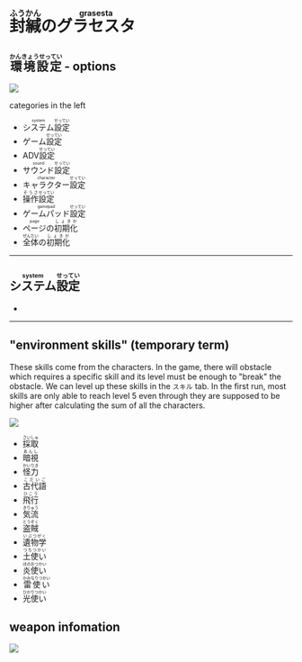 # <ruby>封緘<rt>ふうかん</rt>の<rt></rt>グラセスタ<rt>grasesta</rt></ruby>

## <ruby>環境設定<rt>かんきょうせってい</ruby> - options

![](https://i.imgur.com/hc5asqB.png)

categories in the left

- <ruby>システム<rt>system</rt>設定<rt>せってい</rt></ruby>
- <ruby>ゲーム<rt></rt>設定<rt>せってい</rt></ruby>
- <ruby>ADV<rt></rt>設定<rt>せってい</rt></ruby>
- <ruby>サウンド<rt>sound</rt>設定<rt>せってい</rt></ruby>
- <ruby>キャラクター<rt>character</rt>設定<rt>せってい</rt></ruby>
- <ruby>操作<rt>そうさ</rt>設定<rt>せってい</rt></ruby>
- <ruby>ゲームパッド<rt>gamepad</rt>設定<rt>せってい</rt></ruby>
- <ruby>ページ<rt>page</rt>の<rt></rt>初期化<rt>しょきか</rt></ruby>
- <ruby>全体<rt>ぜんたい</rt>の<rt></rt>初期化<rt>しょきか</rt></ruby>

---

## <ruby>システム<rt>system</rt>設定<rt>せってい</rt></ruby>

- <ruby>

<!-- WIP -->

---

## "environment skills" (temporary term)

These skills come from the characters. In the game, there will obstacle which requires a specific skill and its level must be enough to "break" the obstacle. We can level up these skills in the `スキル` tab. In the first run, most skills are only able to reach level 5 even through they are supposed to be higher after calculating the sum of all the characters.

![](https://i.imgur.com/sqkihrE.png)

- <ruby>採取<rt>さいしゅ</rt></ruby>
- <ruby>暗視<rt>あんし</rt></ruby>
- <ruby>怪力<rt>かいりき</rt></ruby>
- <ruby>古代語<rt>こだいご</rt></ruby>
- <ruby>飛行<rt>ひこう</rt></ruby>
- <ruby>気流<rt>きりゅう</rt></ruby>
- <ruby>盗賊<rt>とうぞく</rt></ruby>
- <ruby>遺物学<rt>いぶつがく</rt></ruby>
- <ruby>土使い<rt>つちつかい</rt></ruby>
- <ruby>炎使い<rt>ほのおつかい</rt></ruby>
- <ruby>雷使い<rt>かみなりつかい</rt></ruby>
- <ruby>光使い<rt>ひかりつかい</rt></ruby>

## weapon infomation

![](https://i.imgur.com/KDs1VAs.png)
